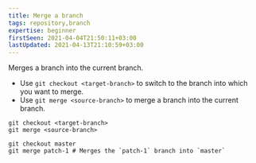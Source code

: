 ```yaml
---
title: Merge a branch
tags: repository,branch
expertise: beginner
firstSeen: 2021-04-04T21:50:11+03:00
lastUpdated: 2021-04-13T21:10:59+03:00
---
```


Merges a branch into the current branch.

- Use `git checkout <target-branch>` to switch to the branch into which you want to merge.
- Use `git merge <source-branch>` to merge a branch into the current branch.

```shell
git checkout <target-branch>
git merge <source-branch>
```

```shell
git checkout master
git merge patch-1 # Merges the `patch-1` branch into `master`
```
